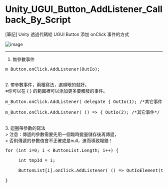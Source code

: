 # Unity_UGUI_Button_AddListener_Callback_By_Script
[筆記] Unity 透過代碼給 UGUI Button 添加 onClick 事件的方式


![image](https://raw.githubusercontent.com/Yasudabo/Unity_UGUI_Button_AddListener_Callback_By_Script/master/UGUIButtonAddListenerScriptDemo.gif)

--------
1. 無參數事件
<pre>
m_Button.onClick.AddListener(OutIo);
</pre>

<br/>
2. 帶參數事件，兩種寫法，選順眼的就好。
<br/>※你可以在 { } 的範圍裡可以添加更多要觸發的事件。
<pre>
m_Button.onClick.AddListener( delegate { OutIo(1); /*其它事件*/ });
</pre>

<pre>
m_Button.onClick.AddListener( () => { OutIo(2); /*其它事件*/ });
</pre>

<br/>
3. 迴圈帶參數的寫法
<br/>> 注意：傳遞的參數需要先用一個臨時變量儲存後再傳遞，
<br/>> 否則傳遞的參數值會不正確或是null，進而導致報錯！
<pre>
for (int i=0; i < ButtonList.Length; i++) {
<br/>     int tmpId = i;
<br/>     ButtonList[i].onClick.AddListener( () => OutIoElement(tmpId) );
<br/>}
</pre>




